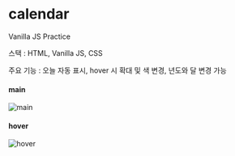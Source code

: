 # calendar

Vanilla JS Practice

스택 : HTML, Vanilla JS, CSS

주요 기능 : 오늘 자동 표시, hover 시 확대 및 색 변경, 년도와 달 변경 가능

#### main

![main](https://user-images.githubusercontent.com/75817235/108174482-d6c5ce80-7142-11eb-8719-4a7a31366e5d.PNG)

#### hover

![hover](https://user-images.githubusercontent.com/75817235/108174483-d75e6500-7142-11eb-8e16-dad6b37c471e.PNG)
